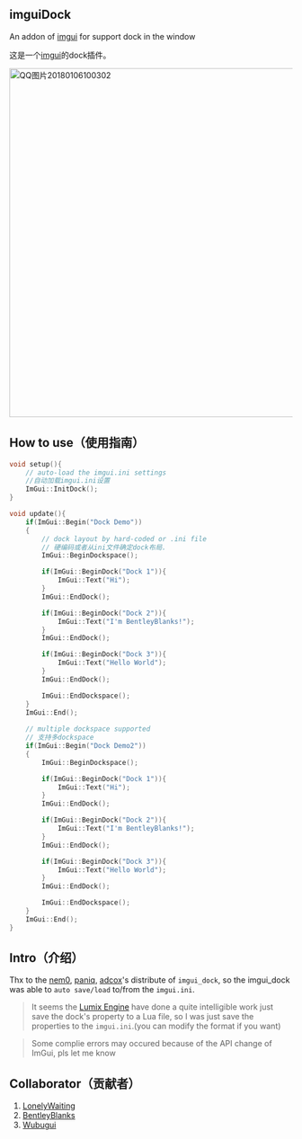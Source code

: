 ## imguiDock

An addon of [imgui](https://github.com/ocornut/imgui/wiki) for support dock in the window

这是一个[imgui](https://github.com/ocornut/imgui/wiki)的dock插件。

<a data-flickr-embed="true"  href="https://www.flickr.com/photos/134486032@N03/24660622177/in/dateposted-public/" title="QQ图片20180106100302"><img src="https://farm5.staticflickr.com/4683/24660622177_7dafeee6e1_c.jpg" width="800" height="621" alt="QQ图片20180106100302"></a>

## How to use（使用指南）
```cpp
void setup(){
	// auto-load the imgui.ini settings
	//自动加载imgui.ini设置
	ImGui::InitDock();
}

void update(){
	if(ImGui::Begin("Dock Demo"))
	{
		// dock layout by hard-coded or .ini file
		// 硬编码或者从ini文件确定dock布局.
		ImGui::BeginDockspace();

		if(ImGui::BeginDock("Dock 1")){
			ImGui::Text("Hi");
		}
		ImGui::EndDock();

		if(ImGui::BeginDock("Dock 2")){
			ImGui::Text("I'm BentleyBlanks!");
		}
		ImGui::EndDock();

		if(ImGui::BeginDock("Dock 3")){
			ImGui::Text("Hello World");
		}
		ImGui::EndDock();

		ImGui::EndDockspace();
	}
	ImGui::End();
	
	// multiple dockspace supported
	// 支持多dockspace
	if(ImGui::Begin("Dock Demo2"))
	{
		ImGui::BeginDockspace();

		if(ImGui::BeginDock("Dock 1")){
			ImGui::Text("Hi");
		}
		ImGui::EndDock();

		if(ImGui::BeginDock("Dock 2")){
			ImGui::Text("I'm BentleyBlanks!");
		}
		ImGui::EndDock();

		if(ImGui::BeginDock("Dock 3")){
			ImGui::Text("Hello World");
		}
		ImGui::EndDock();

		ImGui::EndDockspace();
	}
	ImGui::End();
}

```

## Intro（介绍）

Thx to the [nem0](https://github.com/nem0), [paniq](https://github.com/paniq), [adcox](https://github.com/adcox)'s distribute of ```imgui_dock```, so the imgui_dock was able to ```auto save/load``` to/from the ```imgui.ini```.

> It seems the [Lumix Engine](https://github.com/nem0/LumixEngine) have done a quite intelligible work just save the dock's property to a Lua file, so I was just save the properties to the ```imgui.ini```.(you can modify the format if you want)

> Some complie errors may occured because of the API change of ImGui, pls let me know

## Collaborator（贡献者）
1. [LonelyWaiting](https://github.com/lonelyWaiting)
2. [BentleyBlanks](https://github.com/BentleyBlanks)
3. [Wubugui](https://github.com/wubugui)
